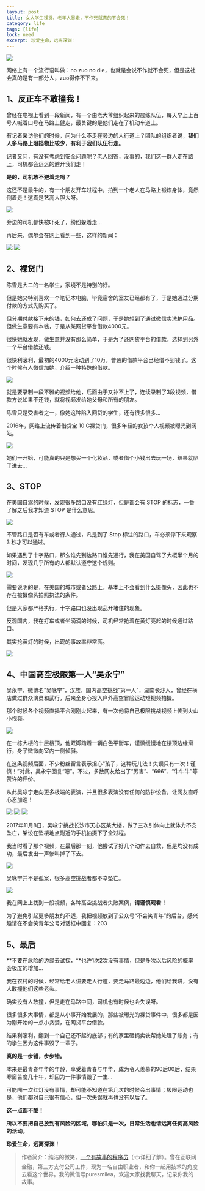 ```yaml
---
layout: post
title: 女大学生裸贷、老年人暴走，不作死就真的不会死！
category: life
tags: [life]
lock: need
excerpt: 珍爱生命，远离深渊！
---
```


![](http://favorites.ren/assets/images/2020/it/zuosi/zuosi01.jpg) 

网络上有一个流行语叫做：no zuo no die，也就是会说不作就不会死，但是这社会真的是有一部分人，zuo得停不下来。

## 1、反正车不敢撞我！

曾经在电视上看到一段新闻，有一个由老大爷组织起来的晨练队伍，每天早上上百号人喊着口号在马路上健走，最关键的是他们走在了机动车道上。

有记者采访他们的时候，问为什么不走在旁边的人行道上？团队的组织者说，**我们人多马路上阻挡物比较少，有利于我们队伍行走。**

记者又问，有没有考虑到安全问题呢？老人回答，没事的，我们这一群人走在路上，司机都会远远的避开我们走！

**是的，司机敢不避着走吗？**

这还不是最牛的，有一个朋友开车过程中，拍到一个老人在马路上锻炼身体，竟然倒着走！这真是艺高人胆大呀。

![](http://favorites.ren/assets/images/2020/it/zuosi/zuosi02.jpg) 

旁边的司机都快被吓死了，纷纷躲着走...

再后来，偶尔会在网上看到一些，这样的新闻：

![](http://favorites.ren/assets/images/2020/it/zuosi/zuosi03.jpg) 
![](http://favorites.ren/assets/images/2020/it/zuosi/zuosi04.jpg) 

## 2、裸贷门

陈雪是大二的一名学生，家境不是特别的好。

但是她又特别喜欢一个笔记本电脑，毕竟宿舍的室友已经都有了，于是她通过分期付款的方式先购买了。

但分期付款接下来的钱，如何去还成了问题，于是她想到了通过微信卖洗护用品。但做生意要有本钱，于是从某网贷平台借款4000元。

很快她就发现，做生意并没有那么简单，于是为了还网贷平台的借款，选择到另外一个平台借款还钱。

很快利滚利，最初的4000元滚动到了10万，普通的借款平台已经借不到钱了。这个时候有人微信加她，介绍一种特殊的借款。

![](http://favorites.ren/assets/images/2020/it/zuosi/zuosi05.jpg) 

就是要录制一段不雅的视频给他，后面由于又补不上了，连续录制了3段视频，借款方说如果不还钱，就将视频发给她父母和所有的朋友。

陈雪只是受害者之一，像她这种陷入网贷的学生，还有很多很多...

2016年，网络上流传着借贷宝 10 G裸贷门，很多年轻的女孩个人视频被曝光到网站。

![](http://favorites.ren/assets/images/2020/it/zuosi/zuosi06.jpg) 

她们一开始，可能真的只是想买一个化妆品，或者借个小钱出去玩一场，结果就陷了进去...

## 3、STOP

在美国自驾的时候，发现很多路口没有红绿灯，但是都会有 STOP 的标志，一番了解之后我才知道 STOP 是什么意思。

![](http://favorites.ren/assets/images/2020/it/zuosi/zuosi07.jpg) 

不管路口是否有车或者行人通过，凡是到了 Stop 标注的路口，车必须停下来观察 3 秒才可以通过。

如果遇到了十字路口，那么谁先到达路口谁先通行，我在美国自驾了大概半个月的时间，发现几乎所有的人都默认遵守这个规则。

![](http://favorites.ren/assets/images/2020/it/zuosi/zuosi08.jpg) 

需要说明的是，在美国的城市或者公路上，基本上不会看到什么摄像头，因此也不存在被摄像头拍照执法的条件。

但是大家都严格执行，十字路口也没出现乱开堵住的现象。

反观国内，我在打车或者坐滴滴的时候，司机经常抢着在黄灯亮起的时候通过路口。

其实抢黄灯的时候，出现的事故率非常高。

![](http://favorites.ren/assets/images/2020/it/zuosi/zuosi09.jpg) 

## 4、中国高空极限第一人“吴永宁”

吴永宁，微博名“吴咏宁”，汉族，国内高空挑战“第一人”，湖南长沙人，曾经在横店做过群众演员和武行，后来全身心投入户外高空冒险运动短视频拍摄。

那个时候各个视频直播平台刚刚火起来，有一次他将自己极限挑战视频上传到火山小视频。

![](http://favorites.ren/assets/images/2020/it/zuosi/zuosi10.jpg) 

在一栋大楼的十层楼顶，他双脚踏着一辆白色平衡车，谨慎缓慢地在楼顶边缘滑行，身子微微向室内一侧倾斜。

在这条视频后面，不少粉丝留言表示担心“孩子，这种玩儿法！失误只有一次！谨慎！”对此，吴永宁回复“嗯”。不过，多数网友给出了“厉害”、“666”、“牛牛牛”等赞许的评价。

从此吴咏宁走向更多极端的表演，并且很多表演没有任何的防护设备，让网友直呼心态加速！

![](http://favorites.ren/assets/images/2020/it/zuosi/zuosi11.jpg) 
![](http://favorites.ren/assets/images/2020/it/zuosi/zuosi12.jpg) 
![](http://favorites.ren/assets/images/2020/it/zuosi/zuosi13.jpg) 

2017年11月8日，吴咏宁挑战长沙市天心区某大楼，做了三次引体向上就体力不支坠亡，架设在坠楼地点附近的手机拍摄下了全过程。

我当时看了那个视频，在最后那一刻，他尝试了好几个动作去自救，但是均没有成功，最后发出一声惨叫掉了下去。

![](http://favorites.ren/assets/images/2020/it/zuosi/zuosi14.jpg) 

吴咏宁并不是孤案，很多高空挑战者都不幸坠亡。

![](http://favorites.ren/assets/images/2020/it/zuosi/zuosi15.jpg) 

我在网上上找到一段视频，各种高空挑战者失败案例，**请谨慎观看！**

为了避免引起更多朋友的不适，我把视频放到了公众号“不会笑青年”的后台，感兴趣请在不会笑青年公号对话框中回复：203

## 5、最后

**不要在危险的边缘去试探，**也许1次2次没有事情，但是多次以后风险的概率会极度的增加...

我在农村的时候，经常给老人讲要走人行道，要走马路最边边，他们给我讲，没有人敢撞他们这些老头。

确实没有人敢撞，但是走在马路中间，司机也有时候也会失误呀。

很多很多大事情，都是从小事开始发展的，那些被曝光的裸贷事件中，很多都是因为刚开始的一点小贪婪，在网贷平台借款。

结果利滚利，翻到一个自己还不起的底部；有的家里砸锅卖铁帮她处理了账务；有的学生因为这件事毁了一辈子。

**真的是一步错，步步错。**

本来是最青春年华的年龄，享受着青春与年华，成为令人羡慕的90后00后，结果寒窗苦度几十年，却因为一件事情毁了一生...

可能闯一次红灯没有事情，却可能不知道在第几次的时候会出事情；极限运动也是，他们都对自己很有信心，但一次失误就再也没有以后了。

**这一点都不酷！**

**所以不要把自己放到有风险的区域，哪怕只是一次，日常生活也请远离任何高风险的活动。**

**珍爱生命，远离深渊！**

>作者简介：纯洁的微笑，[一个有故事的程序员](https://mp.weixin.qq.com/s/bPk_-DcGF_7lTDoR1pKqVg)（👈详细了解）。曾在互联网金融，第三方支付公司工作，现为一名自由职业者，和你一起用技术的角度去看这个世界。我的微信号puresmilea，欢迎大家找我聊天，记录你我的故事。
